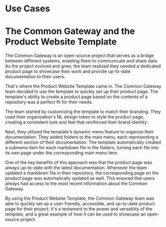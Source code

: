 # Use Cases

# The Common Gateway and the Product Website Template

The Common Gateway is an open-source project that serves as a bridge between different systems, enabling them to communicate and share data. As the project evolved and grew, the team realized they needed a dedicated product page to showcase their work and provide up-to-date documentation to their users.

That's where the Product Website Template came in. The Common Gateway team decided to use the template to quickly set up their product page. The template's ability to create a product page based on the contents of a repository was a perfect fit for their needs.

The team started by customizing the template to match their branding. They used their organization's NL design token to style the product page, creating a consistent look and feel that reinforced their brand identity.

Next, they utilized the template's dynamic menu feature to organize their documentation. They added folders to the main menu, each representing a different section of their documentation. The template automatically created a submenu item for each markdown file in the folders, turning each file into its own page under the corresponding main menu item.

One of the key benefits of this approach was that the product page was always up-to-date with the latest documentation. Whenever the team updated a markdown file in their repository, the corresponding page on the product page was automatically updated as well. This ensured that users always had access to the most recent information about the Common Gateway.

By using the Product Website Template, the Common Gateway team was able to quickly set up a user-friendly, accessible, and up-to-date product page for their project. It's a testament to the power and versatility of the template, and a great example of how it can be used to showcase an open-source project.
